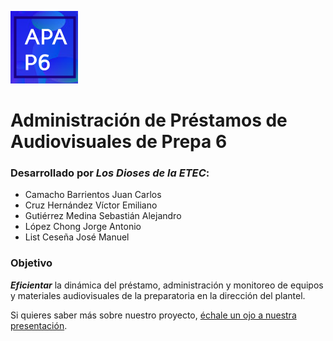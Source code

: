 ![Logo de APAP6](img/Icono.png)
# Administración de Préstamos de Audiovisuales de Prepa 6
### Desarrollado por _Los Dioses de la ETEC_:
* Camacho Barrientos Juan Carlos
* Cruz Hernández Víctor Emiliano
* Gutiérrez Medina Sebastián Alejandro
* López Chong Jorge Antonio
* List Ceseña José Manuel

### Objetivo
_**Eficientar**_ la dinámica del préstamo, administración y monitoreo de equipos y materiales audiovisuales de la preparatoria en la dirección del plantel.

Si quieres saber más sobre nuestro proyecto, [échale un ojo a nuestra presentación](https://docs.google.com/presentation/d/1uAWYxhHklUYu2CRldvbpVg5AJoGGfzDjuit__zcXtcQ/edit?usp=sharing).
